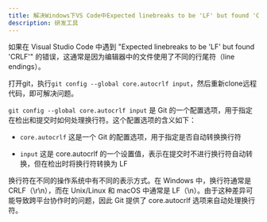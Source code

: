 ```yaml
---
title: 解决Windows下VS Code中Expected linebreaks to be 'LF' but found 'CRLF'报错问题
description: 研发工具
---
```


如果在 Visual Studio Code 中遇到 "Expected linebreaks to be 'LF' but found 'CRLF'" 的错误，这通常是因为编辑器中的文件使用了不同的行尾符（line endings）。

打开git，执行`git config --global core.autocrlf input`，然后重新clone远程代码，即可解决问题。

`git config --global core.autocrlf input` 是 Git 的一个配置选项，用于指定在检出和提交时如何处理换行符。这个配置选项的含义如下：

* `core.autocrlf` 这是一个 Git 的配置选项，用于指定是否自动转换换行符

* `input` 这是 core.autocrlf 的一个设置值，表示在提交时不进行换行符自动转换，但在检出时将换行符转换为 LF

换行符在不同的操作系统中有不同的表示方式。在 Windows 中，换行符通常是 CRLF（\r\n），而在 Unix/Linux 和 macOS 中通常是 LF（\n）。由于这种差异可能导致跨平台协作时的问题，因此 Git 提供了 core.autocrlf 选项来自动处理换行符。
